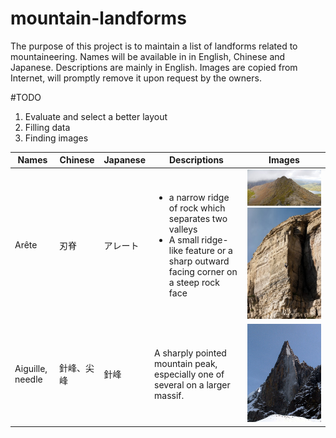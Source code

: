 # mountain-landforms
The purpose of this project is to maintain a list of landforms related to mountaineering.
Names will be available in in English, Chinese and Japanese. Descriptions are mainly in English.
Images are copied from Internet, will promptly remove it upon request by the owners.

#TODO
1. Evaluate and select a better layout
2. Filling data
3. Finding images

Names | Chinese | Japanese | Descriptions | Images
----- | ------- | -------- | ------------ | -----------
Arête | 刃脊 | アレート | <ul><li>a narrow ridge of rock which separates two valleys</li><li>A small ridge-like feature or a sharp outward facing corner on a steep rock face</li></ul> | ![image](https://raw.githubusercontent.com/learn2manage/mountain-landforms/master/images/Arete_Crib_Goch_Snowdonia_Wales.jpg) ![image](https://raw.githubusercontent.com/learn2manage/mountain-landforms/master/images/Arete_Pregnant_Pause_Climbing.jpg)
Aiguille, needle | 針峰、尖峰 | 針峰 | A sharply pointed mountain peak, especially one of several on a larger massif. | ![image](https://raw.githubusercontent.com/learn2manage/mountain-landforms/master/images/Aiguille-du-Dru-2006.jpg)
